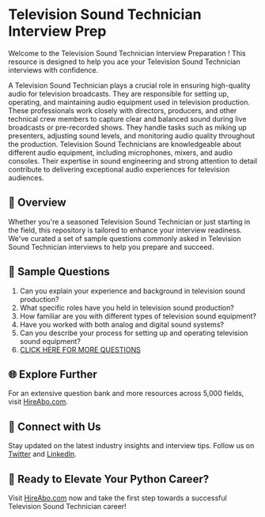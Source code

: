 # Television Sound Technician Interview Prep

Welcome to the Television Sound Technician Interview Preparation ! This resource is designed to help you ace your Television Sound Technician interviews with confidence.

A Television Sound Technician plays a crucial role in ensuring high-quality audio for television broadcasts. They are responsible for setting up, operating, and maintaining audio equipment used in television production. These professionals work closely with directors, producers, and other technical crew members to capture clear and balanced sound during live broadcasts or pre-recorded shows. They handle tasks such as miking up presenters, adjusting sound levels, and monitoring audio quality throughout the production. Television Sound Technicians are knowledgeable about different audio equipment, including microphones, mixers, and audio consoles. Their expertise in sound engineering and strong attention to detail contribute to delivering exceptional audio experiences for television audiences.

## 🚀 Overview

Whether you're a seasoned Television Sound Technician or just starting in the field, this repository is tailored to enhance your interview readiness. We've curated a set of sample questions commonly asked in Television Sound Technician interviews to help you prepare and succeed.

## 📝 Sample Questions

1. Can you explain your experience and background in television sound production?
2. What specific roles have you held in television sound production?
3. How familiar are you with different types of television sound equipment?
4. Have you worked with both analog and digital sound systems?
5. Can you describe your process for setting up and operating television sound equipment?
6. [CLICK HERE FOR MORE QUESTIONS](https://hireabo.com/job/8_2_44/Television%20Sound%20Technician)

## 🌐 Explore Further

For an extensive question bank and more resources across 5,000 fields, visit [HireAbo.com](https://www.hireabo.com).

## 📱 Connect with Us

Stay updated on the latest industry insights and interview tips. Follow us on [Twitter](https://twitter.com/hireabo) and [LinkedIn](https://www.linkedin.com/in/hire-abo-3609972a8/).

## 🚀 Ready to Elevate Your Python Career?

Visit [HireAbo.com](https://www.hireabo.com) now and take the first step towards a successful Television Sound Technician career!